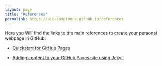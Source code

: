 ```yaml
---
layout: page
title: "References"
permalink: https://vic-cuspinera.github.io/references
---
```


Here you Will find the links to the main references to create your personal webpage in GitHub:

- [Quickstart for GitHub Pages](https://docs.github.com/en/pages/quickstart)

- [Adding content to your GitHub Pages site using Jekyll](https://docs.github.com/en/pages/setting-up-a-github-pages-site-with-jekyll/adding-content-to-your-github-pages-site-using-jekyll#about-content-in-jekyll-sites)
